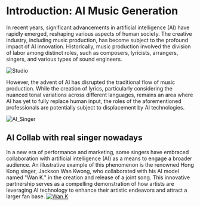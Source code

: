 # Introduction: AI Music Generation

<!--Writerside adds this topic when you create a new documentation project.
You can use it as a sandbox to play with Writerside features, and remove it from the TOC when you don't need it anymore.-->

In recent years, significant advancements in artificial intelligence (AI) have rapidly emerged, reshaping various aspects of human society. The creative industry, including music production, has become subject to the profound impact of AI innovation. Historically, music production involved the division of labor among distinct roles, such as composers, lyricists, arrangers, singers, and various types of sound engineers. 

<img src="Studio.jpg" alt="Studio" border-effect="line"/>

However, the advent of AI has disrupted the traditional flow of music production. While the creation of lyrics, particularly considering the nuanced tonal variations across different languages, remains an area where AI has yet to fully replace human input, the roles of the aforementioned professionals are potentially subject to displacement by AI technologies.

<img src="AI Singer.png" alt="AI_Singer" border-effect="line"/>

## AI Collab with real singer nowadays
In a new era of performance and marketing, some singers have embraced collaboration with artificial intelligence (AI) as a means to engage a broader audience. An illustrative example of this phenomenon is the renowned Hong Kong singer, Jackson Wan Kwong, who collaborated with his AI model named "Wan K." in the creation and release of a joint song. This innovative partnership serves as a compelling demonstration of how artists are leveraging AI technology to enhance their artistic endeavors and attract a larger fan base.
[![Wan.K](https://i.ytimg.com/vi/hDSft4Ah1Qw/sddefault.jpg)](https://youtu.be/hDSft4Ah1Qw?si=JrjXGB_-9enUTq1b&t=169)